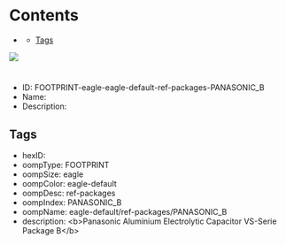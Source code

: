 



Contents
========

* [](#)
	* [Tags](#tags)
  
![][im]
# 

- ID: FOOTPRINT-eagle-eagle-default-ref-packages-PANASONIC_B
- Name: 
- Description: 

## Tags

- hexID: 
- oompType: FOOTPRINT
- oompSize: eagle
- oompColor: eagle-default
- oompDesc: ref-packages
- oompIndex: PANASONIC_B
- oompName: eagle-default/ref-packages/PANASONIC_B
- description: &lt;b&gt;Panasonic Aluminium Electrolytic Capacitor VS-Serie Package B&lt;/b&gt;



[im]: image.png

